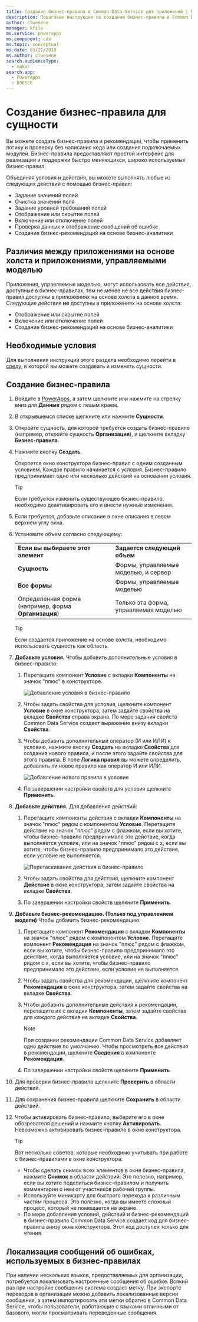 ```yaml
---
title: Создание бизнес-правила в Common Data Service для приложений | Microsoft Docs
description: Пошаговые инструкции по созданию бизнес-правила в Common Data Service (CDS) для приложений.
author: clwesene
manager: kfile
ms.service: powerapps
ms.component: cds
ms.topic: conceptual
ms.date: 03/21/2018
ms.author: clwesene
search.audienceType:
  - maker
search.app:
  - PowerApps
  - D365CE
---
```


# <a name="create-a-business-rule-for-an-entity"></a>Создание бизнес-правила для сущности

Вы можете создать бизнес-правила и рекомендации, чтобы применить логику и проверку без написания кода или создания подключаемых модулей. Бизнес-правила предоставляют простой интерфейс для реализации и поддержки быстро меняющихся, широко используемых бизнес-правил. 
  
Объединяя условия и действия, вы можете выполнять любые из следующих действий с помощью бизнес-правил:  
  
* Задание значений полей  
* Очистка значений поля  
* Задание уровней требований полей  
* Отображение или скрытие полей  
* Включение или отключение полей  
* Проверка данных и отображение сообщений об ошибке  
* Создание бизнес-рекомендаций на основе бизнес-аналитики  
  
## <a name="differences-between-canvas-and-model-driven-apps"></a>Различия между приложениями на основе холста и приложениями, управляемыми моделью

Приложения, управляемые моделью, могут использовать все действия, доступные в бизнес-правилах, тем не менее не все действия бизнес-правил доступны в приложениях на основе холста в данное время. Следующие действия **не** доступны в приложениях на основе холста:

* Отображение или скрытие полей  
* Включение или отключение полей  
* Создание бизнес-рекомендаций на основе бизнес-аналитики  

## <a name="prerequisites"></a>Необходимые условия
Для выполнения инструкций этого раздела необходимо перейти в [среду](../canvas-apps/working-with-environments.md), в которой вы можете создавать и изменять сущности.

## <a name="create-a-business-rule"></a>Создание бизнес-правила
  
1. Войдите в [PowerApps](https://web.powerapps.com/?utm_source=padocs&utm_medium=linkinadoc&utm_campaign=referralsfromdoc), а затем щелкните или нажмите на стрелку вниз для **Данные** рядом с левым краем.

2. В открывшемся списке щелкните или нажмите **Сущности**.
  
3. Откройте сущность, для которой требуется создать бизнес-правило (например, откройте сущность **Организация**), и щелкните вкладку **Бизнес-правила**.  

4. Нажмите кнопку **Создать**.  
  
    Откроется окно конструктора бизнес-правил с одним созданным условием. Каждое правило начинается с условия. Бизнес-правило предпринимает одно или несколько действий на основании условия.  

    > [!TIP]
    > Если требуется изменить существующее бизнес-правило, необходимо деактивировать его и внести нужные изменения.  
  
5. Если требуется, добавьте описание в окне описания в левом верхнем углу окна.
  
6. Установите объем согласно следующему:  
  
    |||  
    |-|-|  
    |**Если вы выбираете этот элемент**|**Задается следующий объем**|  
    |**Сущность**|Формы, управляемые моделью, и сервер|  
    |**Все формы**|Формы, управляемые моделью|  
    |Определенная форма (например, форма **Организация**)|Только эта форма, управляемая моделью|  

    > [!TIP]
    > Если создается приложение на основе холста, необходимо использовать сущность как область.
  
7. **Добавьте условия.** Чтобы добавить дополнительные условия в бизнес-правило:  
  
    1. Перетащите компонент **Условие** с вкладки **Компоненты** на значок "плюс" в конструкторе.  
  
        ![Добавление условия в бизнес-правило](./media/data-platform-cds-create-business-rule/add-condition-business-rule.png "Добавление условия в бизнес-правило")  
  
    2. Чтобы задать свойства для условия, щелкните компонент **Условие** в окне конструктора, затем задайте свойства на вкладке **Свойства** справа экрана. По мере задания свойств Common Data Service создает выражение внизу вкладки **Свойства**.  
  
    3. Чтобы добавить дополнительный оператор (И или ИЛИ) к условию, нажмите кнопку **Создать** на вкладке **Свойства** для создания нового правила, и после этого задайте свойства для этого правила. В поле **Логика правил** вы можете определить, добавлять ли новое правило как оператор И или ИЛИ.  
  
        ![Добавление нового правила в условие](./media/data-platform-cds-create-business-rule/add-new-rule-condition.png "Добавление нового правила в условие")  
  
    4. По завершении настройки свойств для условия щелкните **Применить**.  
  
8. **Добавьте действия.** Для добавления действий:  
  
    1. Перетащите компоненты действия с вкладки **Компоненты** на значок "плюс" рядом с компонентом **Условие**. Перетащите действие на значок "плюс" рядом с флажком, если вы хотите, чтобы бизнес-правило предпринимало это действие, когда выполняется условие, или на значок "плюс" рядом с x, если вы хотите, чтобы бизнес-правило предпринимало это действие, если условие не выполняется.
  
        ![Перетаскивание действия в бизнес-правило](./media/data-platform-cds-create-business-rule/drag-an-action-business-rule.png "Перетаскивание действия в бизнес-правило")  
  
    2. Чтобы задать свойства для действия, щелкните компонент **Действие** в окне конструктора, затем задайте свойства на вкладке **Свойства**.  
  
    3. По завершении настройки свойств щелкните **Применить**.  
  
9. **Добавьте бизнес-рекомендацию. (Только под управлением модели)** Чтобы добавить бизнес-рекомендацию:  
  
    1. Перетащите компонент **Рекомендация** с вкладки **Компоненты** на значок "плюс" рядом с компонентом **Условие**. Перетащите компонент **Рекомендация** на значок "плюс" рядом с флажком, если вы хотите, чтобы бизнес-правило предпринимало это действие, когда выполняется условие, или на значок "плюс" рядом с x, если вы хотите, чтобы бизнес-правило предпринимало это действие, если условие не выполняется.  
  
    2. Чтобы задать свойства для рекомендации, щелкните компонент **Рекомендация** в окне конструктора, затем задайте свойства на вкладке **Свойства**.  
  
    3. Чтобы добавить дополнительные действия к рекомендации, перетащите их с вкладки **Компоненты**, затем задайте свойства для каждого действия на вкладке **Свойства**.  
  
        > [!NOTE]
        >  При создании рекомендации Common Data Service добавляет одно действие по умолчанию. Чтобы просмотреть все действия в рекомендации, щелкните **Сведения** в компоненте **Рекомендация**.  
  
    4. По завершении настройки свойств щелкните **Применить**.  
  
10. Для проверки бизнес-правила щелкните **Проверить** в области действий.  
  
11. Для сохранения бизнес-правила щелкните **Сохранить** в области действий.  
12. Чтобы активировать бизнес-правило, выберите его в окне обозревателя решений и нажмите кнопку **Активировать**. Невозможно активировать бизнес-правило в окне конструктора.  
  
    > [!TIP]
    >  Вот несколько советов, которые необходимо учитывать при работе с бизнес-правилами в окне конструктора:  
    >   
    > - Чтобы сделать снимок всех элементов в окне бизнес-правила, нажмите **Снимок** в области действий. Это полезно, например, если вы хотите поделиться бизнес-правилом и получить комментарии о нем от участников рабочей группы.  
    > - Используйте миникарту для быстрого перехода к различным частям процесса. Это полезно, когда вы имеете сложный процесс, который не помещается на экране.  
    > - По мере добавления условий, действий и бизнес-рекомендаций в бизнес-правило Common Data Service создает код для бизнес-правила внизу окна конструктора. Этот код доступен только для чтения.  
  
## <a name="localize-error-messages-used-in-business-rules"></a>Локализация сообщений об ошибках, используемых в бизнес-правилах  
 При наличии нескольких языков, предоставляемых для организации, потребуется локализовать настроенные сообщения об ошибке. Всякий раз при настройке сообщения система создает метку. При экспорте переводов в организации можно добавить локализованные версии сообщения, а затем импортировать эти метки обратно в Common Data Service, чтобы пользователи, работающие с языками отличными от базового, могли просматривать переведенные сообщения.  
  
